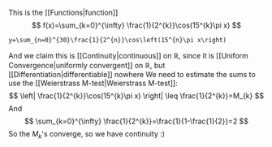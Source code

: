 This is the [[Functions|function]]
$$
f(x)=\sum_{k=0}^{\infty} \frac{1}{2^{k}}\cos(15^{k}\pi x) 
$$
```desmos-graph
y=\sum_{n=0}^{30}\frac{1}{2^{n}}\cos\left(15^{n}\pi x\right)
```
And we claim this is [[Continuity|continuous]] on $\mathbb{R}$, since it is [[Uniform Convergence|uniformly convergent]] on $\mathbb{R}$, but [[Differentiation|differentiable]] nowhere
We need to estimate the sums to use the [[Weierstrass M-test|Weierstrass M-test]]:
$$
\left| \frac{1}{2^{k}}\cos(15^{k}\pi x) \right| \leq \frac{1}{2^{k}}=M_{k}
$$
And
$$
\sum_{k=0}^{\infty} \frac{1}{2^{k}}=\frac{1}{1-\frac{1}{2}}=2 
$$
So the $M_{k}$'s converge, so we have continuity :)